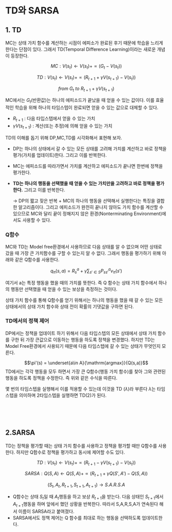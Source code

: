 # TD와 SARSA
## 1. TD
MC는 상태 가치 함수를 계산하는 시점이 에피소가 완료된 후기 때문에 학습을 느리게 한다는 단점이 있다. 그래서 TD(Temporal Difference Learning)이라는 새로운 개념이 등장한다.


$$MC : V(s_t) ← V(s_t) + \propto(G_t-V(s_t))$$

$$TD : V(s_t) ← V(s_t) + \propto(R_{t+1}+\gamma V(s_{t+1})-V(s_t))$$

$$from \ G_t \ to \ R_{t+1}+\gamma V(s_{t+1})$$

MC에서는 $G_t$(반환값)는 하나의 에피소드가 끝났을 때 얻을 수 있는 값이다. 이를 효율적인 학습을 위해 하나의 타임스텝이 완료되면 얻을 수 있는 값으로 대체할 수 있다.

* $R_{t+1}$ : 다음 타입스텝에서 얻을 수 있는 가치
* $\gamma V(s_{t+1})$ : 계산(또는 추정)에 의해 얻을 수 있는 가치 


TD의 이해를 돕기 위해 DP,MC,TD를 시각화해서 표현해 보자.
* DP는 하나의 상태에서 갈 수 있는 모든 상태를 고려해 가치를 계산하고 바로 정책을 평가(가치를 업데이트)한다. 그리고 이를 반복한다.
* MC는 에피소드를 따라가면서 가치를 계산하고 에피소드가 끝나면 한번에 정책을 평가한다.
* **TD는 하나의 행동을 선택했을 때 얻을 수 있는 가치만을 고려하고 바로 정책을 평가한다.** 그리고 이를 반복한다.
  
  -> DP의 짧고 잦은 반복 + MC의 하나의 행동을 선택해서 실행한다는 특징을 결합한 알고리즘이다. 그리고 에피소드가 완전히 끝나지 않아도 가치 함수를 계산할 수 있으므로 MC와 달리 끝이 정해지지 않은 환경(Nonterminating Environment)에서도 사용할 수 있다.

### Q함수
MC와 TD는 Model free환경에서 사용하므로 다음 상태를 알 수 없으며 어떤 상태로 갔을 때 가장 큰 가치함수를 구할 수 있는지 알 수 없다. 그래서 행동을 평가하기 위해 아래와 같은 Q함수를 사용한다.

$$q_\pi(s,a) = R_s^a + \gamma\sum_{s' \in S}{P_{ss'}^av_\pi(s')}$$

여기서 a는 특정 행동을 했을 때의 가치를 뜻한다. 즉 Q 함수는 상태 가치 함수에서 하나의 행동만 선택했을 때 얻을 수 있는 보상을 측정하는 것이다.

상태 가치 함수를 통해 Q함수를 얻기 위해서는 하나의 행동을 했을 때 갈 수 있는 모든 상태에서의 상태 가치 함수와 상태 전이 확률의 기댓값을 구하면 된다.

### TD에서의 정책 제어
DP에서는 정책을 업데이트 하기 위해서 다음 타입스텝의 모든 상태에서 상태 가치 함수를 구한 뒤 가장 큰값으로 이동하는 행동을 하도록 정책을 변경했다. 하지만 TD는 Model Free환경에서 사용되기 때문에 다음 타임스텝에 갈 수 있는 상태가 무엇인지 모른다.

$$\pi'(s) = \underset{a\in A}{\mathrm{argmax}}{Q(s,a)}$$
TD에서는 각각 행동을 모두 하면서 가장 큰 Q함수(행동 가치 함수)를 찾아 그와 관련된 행동을 하도록 정책을 수정한다. 즉 위와 같은 수식을 따른다.

몇 번의 타임스텝을 실행해서 이를 적용할 수 있는데 이것을 TD $(\lambda)$라 부른다 $\lambda$는 타임스텝을 의미하며 2타임스텝을 실행하면 TD(2)가 된다.

<br/>
<br/>
<br/>

## 2.SARSA
TD는 정책을 평가할 때는 상태 가치 함수를 사용하고 정책을 평가할 때만 Q함수를 사용한다. 하지만 Q함수로 정책을 평가하고 동시에 제어할 수도 있다.

$$TD : V(s_t) ← V(s_t) + \propto(R_{t+1}-\gamma V(s_{t+1})-V(s_t))$$

$$SARSA : Q(S,A) ← Q(S,A) + \propto(R_{t+1}+\gamma Q(S',A')-Q(S,A))$$

$$(S_t,A_t,R_{t+1},S_{t+1},A_{t+1}) → S.A.R.S.A$$

* Q함수는 상태 $S_t$일 때 $A_t$행동을 하고 보상 $R_{t+1}$을 받는다. 다음 상태인 $S_{t+1}$에서 $A_{t+1}$행동을 하며 앞에서 했던 상황을 반복한다. 따라서 S,A,R,S,A가 연속된다 해서 이름이 SARSA라고 붙여졌다.
* SARSA에서도 정책 제어는 Q 함수를 최대로 하는 행동을 선택하도록 업데이트한다.
